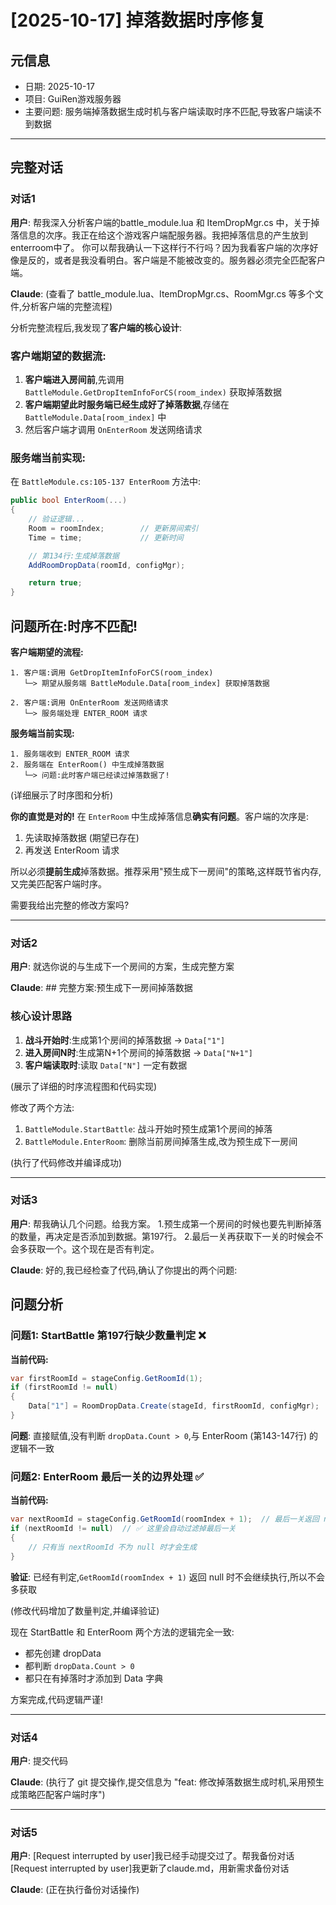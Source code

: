 # [2025-10-17] 掉落数据时序修复

## 元信息
- 日期: 2025-10-17
- 项目: GuiRen游戏服务器
- 主要问题: 服务端掉落数据生成时机与客户端读取时序不匹配,导致客户端读不到数据

---

## 完整对话

### 对话1
**用户**: 帮我深入分析客户端的battle_module.lua 和 ItemDropMgr.cs 中，关于掉落信息的次序。我正在给这个游戏客户端配服务器。我把掉落信息的产生放到enterroom中了。 你可以帮我确认一下这样行不行吗？因为我看客户端的次序好像是反的，或者是我没看明白。客户端是不能被改变的。服务器必须完全匹配客户端。

**Claude**: (查看了 battle_module.lua、ItemDropMgr.cs、RoomMgr.cs 等多个文件,分析客户端的完整流程)

分析完整流程后,我发现了**客户端的核心设计**:

### 客户端期望的数据流:

1. **客户端进入房间前**,先调用 `BattleModule.GetDropItemInfoForCS(room_index)` 获取掉落数据
2. **客户端期望此时服务端已经生成好了掉落数据**,存储在 `BattleModule.Data[room_index]` 中
3. 然后客户端才调用 `OnEnterRoom` 发送网络请求

### 服务端当前实现:

在 `BattleModule.cs:105-137 EnterRoom` 方法中:
```csharp
public bool EnterRoom(...)
{
    // 验证逻辑...
    Room = roomIndex;        // 更新房间索引
    Time = time;             // 更新时间

    // 第134行:生成掉落数据
    AddRoomDropData(roomId, configMgr);

    return true;
}
```

## 问题所在:时序不匹配!

**客户端期望的流程:**
```
1. 客户端:调用 GetDropItemInfoForCS(room_index)
   └─> 期望从服务端 BattleModule.Data[room_index] 获取掉落数据

2. 客户端:调用 OnEnterRoom 发送网络请求
   └─> 服务端处理 ENTER_ROOM 请求
```

**服务端当前实现:**
```
1. 服务端收到 ENTER_ROOM 请求
2. 服务端在 EnterRoom() 中生成掉落数据
   └─> 问题:此时客户端已经读过掉落数据了!
```

(详细展示了时序图和分析)

**你的直觉是对的!** 在 `EnterRoom` 中生成掉落信息**确实有问题**。客户端的次序是:
1. 先读取掉落数据 (期望已存在)
2. 再发送 EnterRoom 请求

所以必须**提前生成**掉落数据。推荐采用"预生成下一房间"的策略,这样既节省内存,又完美匹配客户端时序。

需要我给出完整的修改方案吗?

---

### 对话2
**用户**: 就选你说的与生成下一个房间的方案，生成完整方案

**Claude**: ## 完整方案:预生成下一房间掉落数据

### 核心设计思路

1. **战斗开始时**:生成第1个房间的掉落数据 → `Data["1"]`
2. **进入房间N时**:生成第N+1个房间的掉落数据 → `Data["N+1"]`
3. **客户端读取时**:读取 `Data["N"]` 一定有数据

(展示了详细的时序流程图和代码实现)

修改了两个方法:
1. `BattleModule.StartBattle`: 战斗开始时预生成第1个房间的掉落
2. `BattleModule.EnterRoom`: 删除当前房间掉落生成,改为预生成下一房间

(执行了代码修改并编译成功)

---

### 对话3
**用户**: 帮我确认几个问题。给我方案。 1.预生成第一个房间的时候也要先判断掉落的数量，再决定是否添加到数据。第197行。 2.最后一关再获取下一关的时候会不会多获取一个。这个现在是否有判定。

**Claude**: 好的,我已经检查了代码,确认了你提出的两个问题:

## 问题分析

### 问题1: StartBattle 第197行缺少数量判定 ❌

**当前代码:**
```csharp
var firstRoomId = stageConfig.GetRoomId(1);
if (firstRoomId != null)
{
    Data["1"] = RoomDropData.Create(stageId, firstRoomId, configMgr);  // ❌ 没有判断数量
}
```

**问题**: 直接赋值,没有判断 `dropData.Count > 0`,与 EnterRoom (第143-147行) 的逻辑不一致

### 问题2: EnterRoom 最后一关的边界处理 ✅

**当前代码:**
```csharp
var nextRoomId = stageConfig.GetRoomId(roomIndex + 1);  // 最后一关返回 null
if (nextRoomId != null)  // ✅ 这里会自动过滤掉最后一关
{
    // 只有当 nextRoomId 不为 null 时才会生成
}
```

**验证**: 已经有判定,`GetRoomId(roomIndex + 1)` 返回 null 时不会继续执行,所以不会多获取

(修改代码增加了数量判定,并编译验证)

现在 StartBattle 和 EnterRoom 两个方法的逻辑完全一致:
- 都先创建 dropData
- 都判断 `dropData.Count > 0`
- 都只在有掉落时才添加到 Data 字典

方案完成,代码逻辑严谨!

---

### 对话4
**用户**: 提交代码

**Claude**: (执行了 git 提交操作,提交信息为 "feat: 修改掉落数据生成时机,采用预生成策略匹配客户端时序")

---

### 对话5
**用户**: [Request interrupted by user]我已经手动提交过了。帮我备份对话[Request interrupted by user]我更新了claude.md，用新需求备份对话

**Claude**: (正在执行备份对话操作)

